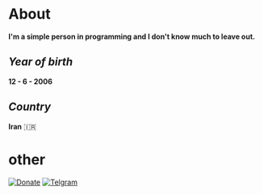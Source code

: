 # About
**I'm a simple person in programming and I don't know much to leave out.**

## *Year of birth*
**12 - 6 - 2006**

## *Country*
**Iran** :iran:

# **other**
[![Donate](https://img.icons8.com/pastel-glyph/50/drink-to-go.png)](https://www.coffeebede.com/trexnumber) [![Telgram](https://img.icons8.com/sf-regular-filled/96/telegram.png)](https://t.me/aliraeesi385)
